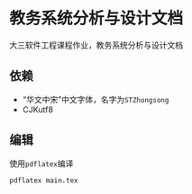 # 教务系统分析与设计文档
大三软件工程课程作业，教务系统分析与设计文档

## 依赖
* “华文中宋”中文字体，名字为`STZhongsong`
* CJKutf8

## 编辑
使用`pdflatex`编译

```bash
pdflatex main.tex
```
